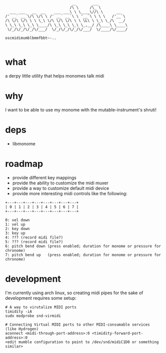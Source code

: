 ```
                              __       ___             
                             /\ \     /\_ \            
  ___ ___   __  __    ___ ___\ \ \____\//\ \      __   
/' __` __`\/\ \/\ \ /' __` __`\ \ '__`\ \ \ \   /'__`\ 
/\ \/\ \/\ \ \ \_\ \/\ \/\ \/\ \ \ \L\ \ \_\ \_/\  __/ 
\ \_\ \_\ \_\ \____/\ \_\ \_\ \_\ \_,__/ /\____\ \____\
 \/_/\/_/\/_/\/___/  \/_/\/_/\/_/\/___/  \/____/\/____/
                                                       
oscmidimumblbmmfbbt~-..
                                                  
```

# what 

a derpy little utility that helps monomes talk midi

# why

I want to be able to use my monome with the mutable-instrument's shruti!

# deps

  - libmonome

# roadmap

  - provide different key mappings
  - provide the ability to customize the midi muxer
  - provide a way to customize default midi device
  - provide more interesting midi controls like the following:

```
+---+---+---+---+---+---+---+---+
| 0 | 1 | 2 | 3 | 4 | 5 | 6 | 7 |
+---+---+---+---+---+---+---+---+

0: vel down
1: vel up
2: key down
3: key up
4: ??? (record midi file?)
5: ??? (record midi file?)
6: pitch bend down (press enabled; duration for monome or pressure for chronome)
7: pitch bend up   (press enabled; duration for monome or pressure for chronome)

```

# development

I'm currently using arch linux, so creating midi pipes for the sake of development requires some setup:

```
# A way to virutalize MIDI ports
timidity -iA  
sudo modprobe snd-virmidi

# Connecting Virtual MIDI ports to other MIDI-consumable services (like Hydrogen)
aconnect <midi-through-port-address>:0 <timidity-forward-port-address>:0
<edit mumble configuration to point to /dev/snd/midiC1D0 or something similar>
```